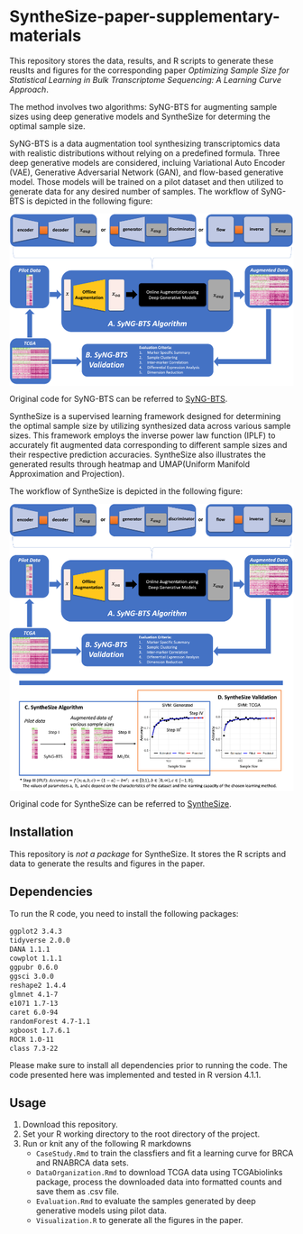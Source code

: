 # SyntheSize-paper-supplementary-materials

This repository stores the data, results, and R scripts to generate these reuslts and figures for the corresponding paper *Optimizing Sample Size for Statistical Learning in Bulk Transcriptome Sequencing: A Learning Curve Approach*.

The method involves two algorithms: SyNG-BTS for augmenting sample sizes using deep generative models and SyntheSize for determing the optimal sample size.

SyNG-BTS is a data augmentation tool synthesizing transcriptomics data with realistic distributions without relying on a predefined formula. Three deep generative models are considered, incluing Variational Auto Encoder (VAE), Generative Adversarial Network (GAN), and flow-based generative model. Those models will be trained on a pilot dataset and then utilized to generate data for any desired number of samples. The workflow of SyNG-BTS is depicted in the following figure:

<p align="center">
  <img src="./pics/syn_bts_workflow.png" width = "1000" alt="method" align=center />
</p>

Original code for SyNG-BTS can be referred to [SyNG-BTS](https://github.com/LXQin/SyNG-BTS). 

SyntheSize is a supervised learning framework designed for determining the optimal sample size by utilizing synthesized data across various sample sizes. This framework employs the inverse power law function (IPLF) to accurately fit augmented data corresponding to different sample sizes and their respective prediction accuracies. SyntheSize also illustrates the generated results through heatmap and UMAP(Uniform Manifold Approximation and Projection).

The workflow of SyntheSize is depicted in the following figure:

<p align="center">
  <img src="./pics/synthesize_workflow.png" width = "1000" alt="method" align=center />
</p>


Original code for SyntheSize can be referred to [SyntheSize](https://github.com/LXQin/SyntheSize). 

## Installation

This repository is *not a package* for SyntheSize. 
It stores the R scripts and data to generate the results and figures in the paper.

## Dependencies

To run the R code, you need to install the following packages:

    ggplot2 3.4.3
    tidyverse 2.0.0 
    DANA 1.1.1
    cowplot 1.1.1 
    ggpubr 0.6.0
    ggsci 3.0.0
    reshape2 1.4.4
    glmnet 4.1-7
    e1071 1.7-13 
    caret 6.0-94
    randomForest 4.7-1.1
    xgboost 1.7.6.1
    ROCR 1.0-11
    class 7.3-22
    
Please make sure to install all dependencies prior to running the code. 
The code presented here was implemented and tested in R version 4.1.1.

## Usage

1. Download this repository.
2. Set your R working directory to the root directory of the project.
3. Run or knit any of the following R markdowns
    - `CaseStudy.Rmd` to train the classfiers and fit a learning curve for BRCA and RNABRCA data sets.
    - `DataOrganization.Rmd` to download TCGA data using TCGAbiolinks package, process the downloaded data into formatted counts and save them as .csv file.
    - `Evaluation.Rmd` to evaluate the samples generated by deep generative models using pilot data.
    - `Visualization.R` to generate all the figures in the paper.

